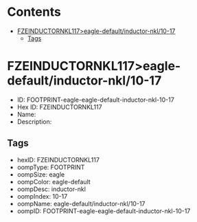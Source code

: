 



Contents
========

* [FZEINDUCTORNKL117>eagle-default/inductor-nkl/10-17](#fzeinductornkl117eagle-defaultinductor-nkl10-17)
	* [Tags](#tags)

# FZEINDUCTORNKL117>eagle-default/inductor-nkl/10-17

- ID: FOOTPRINT-eagle-eagle-default-inductor-nkl-10-17
- Hex ID: FZEINDUCTORNKL117
- Name: 
- Description: 

## Tags

- hexID: FZEINDUCTORNKL117
- oompType: FOOTPRINT
- oompSize: eagle
- oompColor: eagle-default
- oompDesc: inductor-nkl
- oompIndex: 10-17
- oompName: eagle-default/inductor-nkl/10-17
- oompID: FOOTPRINT-eagle-eagle-default-inductor-nkl-10-17
